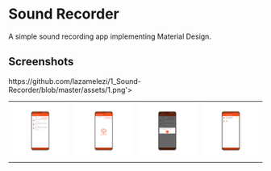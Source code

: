 Sound Recorder
=============

<p>A simple sound recording app implementing Material Design.</p>

## Screenshots
<table>
  <tr>https://github.com/lazamelezi/1_Sound-Recorder/blob/master/assets/1.png'></td>
        <td><img src='https://github.com/lazamelezi/1_Sound-Recorder/blob/master/assets/2.png'></td>
        <td><img src='https://github.com/lazamelezi/1_Sound-Recorder/blob/master/assets/3.png'></td>
        <td><img src='https://github.com/lazamelezi/1_Sound-Recorder/blob/master/assets/4.png'></td>
        <td><img src='https://github.com/lazamelezi/1_Sound-Recorder/blob/master/assets/5.png'></td>
  </tr>
</table>

